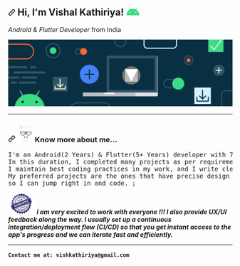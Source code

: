 <article class="markdown-body entry-content container-lg f5" itemprop="text"><h1 dir="auto"><a  class="anchor" aria-hidden="true" href="#-hi-im-vishal-kathiriya-"><svg class="octicon octicon-link" viewBox="0 0 16 16" version="1.1" width="16" height="16" aria-hidden="true"><path fill-rule="evenodd" d="M7.775 3.275a.75.75 0 001.06 1.06l1.25-1.25a2 2 0 112.83 2.83l-2.5 2.5a2 2 0 01-2.83 0 .75.75 0 00-1.06 1.06 3.5 3.5 0 004.95 0l2.5-2.5a3.5 3.5 0 00-4.95-4.95l-1.25 1.25zm-4.69 9.64a2 2 0 010-2.83l2.5-2.5a2 2 0 012.83 0 .75.75 0 001.06-1.06 3.5 3.5 0 00-4.95 0l-2.5 2.5a3.5 3.5 0 004.95 4.95l1.25-1.25a.75.75 0 00-1.06-1.06l-1.25 1.25a2 2 0 01-2.83 0z"></path></svg></a> Hi, I'm Vishal Kathiriya! <a target="_blank" rel="noopener noreferrer" href="https://raw.githubusercontent.com/Vishkathiriya/Vishkathiriya/main/profile/android.gif"><img alt="madcat" src="https://raw.githubusercontent.com/Vishkathiriya/Vishkathiriya/main/profile/android.gif" width="30" data-canonical-src="https://raw.githubusercontent.com/Vishkathiriya/Vishkathiriya/main/profile/android.gif" style="max-width: 100%;"></a></h1>
<p dir="auto">
    <em>Android & Flutter Developer</em> from India
</p>
<p><a target="_blank" rel="noopener noreferrer" href="https://raw.githubusercontent.com/Vishkathiriya/Vishkathiriya/main/profile/banner.png"><img alt="Full Stack" src="https://raw.githubusercontent.com/Vishkathiriya/Vishkathiriya/main/profile/banner.png" data-canonical-src="https://raw.githubusercontent.com/Vishkathiriya/Vishkathiriya/main/profile/banner.png" style="max-width: 100%;"></a></p>
<hr>
<h3 dir="auto"><a id="user-content--a-little-more-about-me" class="anchor" aria-hidden="true" href="#-a-little-more-about-me"><svg class="octicon octicon-link" viewBox="0 0 16 16" version="1.1" width="16" height="16" aria-hidden="true"><path fill-rule="evenodd" d="M7.775 3.275a.75.75 0 001.06 1.06l1.25-1.25a2 2 0 112.83 2.83l-2.5 2.5a2 2 0 01-2.83 0 .75.75 0 00-1.06 1.06 3.5 3.5 0 004.95 0l2.5-2.5a3.5 3.5 0 00-4.95-4.95l-1.25 1.25zm-4.69 9.64a2 2 0 010-2.83l2.5-2.5a2 2 0 012.83 0 .75.75 0 001.06-1.06 3.5 3.5 0 00-4.95 0l-2.5 2.5a3.5 3.5 0 004.95 4.95l1.25-1.25a.75.75 0 00-1.06-1.06l-1.25 1.25a2 2 0 01-2.83 0z"></path></svg></a><a target="_blank" rel="noopener noreferrer" href="https://raw.githubusercontent.com/Vishkathiriya/Vishkathiriya/main/profile/know.gif"><img src="https://raw.githubusercontent.com/Vishkathiriya/Vishkathiriya/main/profile/know.gif" width="40" height="40" data-canonical-src="https://raw.githubusercontent.com/Vishkathiriya/Vishkathiriya/main/profile/know.gif" style="max-width: 100%;"></a> Know more about me...</h3>
<div class="highlight highlight-source-js position-relative overflow-auto"><pre><span class="pl-k">I'm an Android(2 Years) & Flutter(5+ Years) developer with 7+ years of experience working on many Android & Flutter projects.<br/>In this duration, I completed many projects as per requirements.
I maintain best coding practices in my work, and I write clean and clear code.<br/>My preferred projects are the ones that have precise design specs (Figma, Adobe XD) and clear use cases,<br/>so I can jump right in and code.</span> <span class="pl-kos">;</span></pre><div class="zeroclipboard-container position-absolute right-0 top-0">
   
  </div></div>
<p dir="auto"><a target="_blank" rel="noopener noreferrer" href="https://raw.githubusercontent.com/Vishkathiriya/Vishkathiriya/main/profile/guarantee.gif"><img alt="Hug" src="https://raw.githubusercontent.com/Vishkathiriya/Vishkathiriya/main/profile/guarantee.gif" width="60" data-canonical-src="https://raw.githubusercontent.com/Vishkathiriya/Vishkathiriya/main/profile/guarantee.gif" style="max-width: 100%;"></a> <em><b>I am very excited to work with everyone !!! I also provide UX/UI feedback along the way. I usually set up a continuous integration/deployment flow (CI/CD) so that you get instant access to the app's progress and we can iterate fast and efficiently. </em></p>
<hr>

    Contact me at: vishkathiriya@gmail.com

</article>
